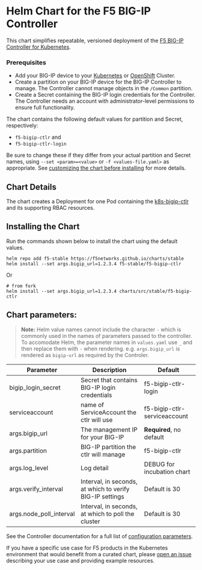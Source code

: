 # Helm Chart for the F5 BIG-IP Controller

This chart simplifies repeatable, versioned deployment of the [F5 BIG-IP Controller for Kubernetes](http://clouddocs.f5.com/products/connectors/k8s-bigip-ctlr/latest/).

### Prerequisites
- Add your BIG-IP device to your [Kubernetes](http://clouddocs.f5.com/containers/latest/kubernetes/kctlr-use-bigip-k8s.html) or [OpenShift](http://clouddocs.f5.com/containers/v2/openshift/kctlr-use-bigip-openshift.html) Cluster.
- Create a partition on your BIG-IP device for the BIG-IP Controller to manage. The Controller cannot manage objects in the `/Common` partition.
- Create a Secret containing the BIG-IP login credentials for the Controller. The Controller needs an account with administrator-level permissions to ensure full functionality.

The chart contains the following default values for partition and Secret, respectively:
- `f5-bigip-ctlr` and 
- `f5-bigip-ctlr-login` 

Be sure to change these if they differ from your actual partition and Secret names, using `--set <param>=<value>` or `-f <values-file.yaml>` as appropriate. See [customizing the chart before installing](https://docs.helm.sh/using_helm/#customizing-the-chart-before-installing) for more details.

## Chart Details

The chart creates a Deployment for one Pod containing the [k8s-bigip-ctlr](http://clouddocs.f5.com/products/connectors/k8s-bigip-ctlr/latest/) and its supporting RBAC resources.

## Installing the Chart

Run the commands shown below to install the chart using the default values.

```
helm repo add f5-stable https://f5networks.github.io/charts/stable
helm install --set args.bigip_url=1.2.3.4 f5-stable/f5-bigip-ctlr
```

Or

```
# from fork
helm install --set args.bigip_url=1.2.3.4 charts/src/stable/f5-bigip-ctlr
```

## Chart parameters:

> **Note:** Helm value names cannot include the character `-` which is commonly used in the names of parameters passed to the controller. To accomodate Helm, the parameter names in `values.yaml` use `_` and then replace them with `-` when rendering.
> e.g. `args.bigip_url` is rendered as `bigip-url` as required by the Controler.


Parameter | Description | Default
----------|-------------|--------
bigip_login_secret | Secret that contains BIG-IP login credentials | f5-bigip-ctlr-login
serviceaccount | name of ServiceAccount the ctlr will use | f5-bigip-ctlr-serviceaccount
args.bigip_url | The management IP for your BIG-IP | **Required**, no default
args.partition | BIG-IP partition the ctlr will manage | f5-bigip-ctlr
args.log_level | Log detail | DEBUG for incubation chart
args.verify_interval | Interval, in seconds, at which to verify BIG-IP settings | Default is 30
args.node_poll_interval | Interval, in seconds, at which to poll the cluster | Default is 30

See the Controller documentation for a full list of [configuration parameters](http://clouddocs.f5.com/products/connectors/k8s-bigip-ctlr/latest/#controller-configuration-parameters).

If you have a specific use case for F5 products in the Kubernetes environment that would benefit from a curated chart, please [open an issue](https://github.com/F5Networks/charts/issues) describing your use case and providing example resources.

